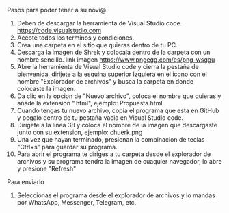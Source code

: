 Pasos para poder tener a su novi@
1. Deben de descargar la herramienta de Visual Studio code. https://code.visualstudio.com
2. Acepte todos los terminos y condiciones.
3. Crea una carpeta en el sitio que quieras dentro de tu PC.
4. Descarga la imagen de Shrek y colocala dentro de la carpeta con un nombre sencillo. link imagen https://www.pngegg.com/es/png-wsggu
5. Abre la herramienta de Visual Studio code y cierra la pestaña de bienvenida, dirijete a la esquina superior Izquiera en el icono con el nombre
   "Explorador de archivos" y busca la carpeta en donde colocaste la imagen.
6. Da clic en la opcion de "Nuevo archivo", coloca el nombre que quieras y añade la extension ".html", ejemplo: Propuesta.html
7. Cuando tengas tu nuevo archivo, copia el programa que esta en GitHub y pegalo dentro de tu pestaña vacia en Visual Studio code.
8. Dirigete a la linea 38 y coloca el nombre de la imagen que descargaste junto con su extension, ejemplo: chuerk.png
9. Una vez que hayan terminado, presionan la combinacion de teclas "Ctrl+s" para guardar su programa.
10. Para abrir el programa te diriges a tu carpeta desde el explorador de archivos y su programa tendra la imagen de cuaquier navegador, lo abre y presione "Refresh"

Para enviarlo
1. Seleccionas el programa desde el explorador de archivos y lo mandas por WhatsApp, Messenger, Telegram, etc.
